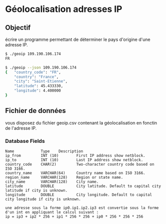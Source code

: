 # Géolocalisation adresses IP

## Objectif

écrire un programme permettant de déterminer le pays d'origine d'une adresse IP.
```bash
$ ./geoip 109.190.106.174
FR
```
```bash
$ ./geoip --json 109.190.106.174
{   "country_code": "FR",
    "country": "France",
    "city": "Saint-Etienne",
    "latitude": 45.433330,
    "longitude": 4.400000
}
```


## Fichier de données
vous disposez du fichier geoip.csv contenant la géolocalisation en fonctin de l'adresse IP.


### Database Fields
```
Name 	        Type 	Description
ip_from 	    INT (10) 	    First IP address show netblock.
ip_to 	        INT (10) 	    Last IP address show netblock.
country_code 	CHAR(2) 	    Two-character country code based on ISO 3166.
country_name 	VARCHAR(64) 	Country name based on ISO 3166.
region_name 	VARCHAR(128) 	Region or state name.
city_name 	    VARCHAR(128) 	City name.
latitude 	    DOUBLE 	        City latitude. Default to capital city latitude if city is unknown.
longitude 	    DOUBLE 	        City longitude. Default to capital city longitude if city is unknown.

une adresse sous la forme ip0.ip1.ip2.ip3 est convertie sous la forme d'un int en appliquant le calcul suivant :
ip = ip3 + ip2 * 256 + ip1 * 256 * 256 + ip0 * 256 * 256 * 256

```
